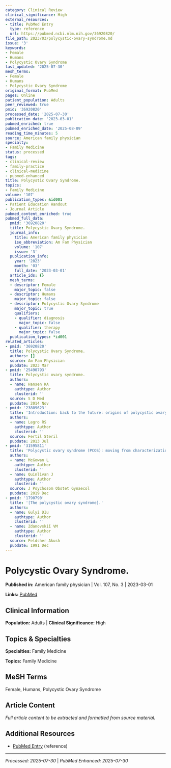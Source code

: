 ```yaml
---
category: Clinical Review
clinical_significance: High
external_resources:
- title: PubMed Entry
  type: reference
  url: https://pubmed.ncbi.nlm.nih.gov/36920820/
file_path: 2023/03/polycystic-ovary-syndrome.md
issue: '3'
keywords:
- Female
- Humans
- Polycystic Ovary Syndrome
last_updated: '2025-07-30'
mesh_terms:
- Female
- Humans
- Polycystic Ovary Syndrome
original_format: PubMed
pages: Online
patient_population: Adults
peer_reviewed: true
pmid: '36920820'
processed_date: '2025-07-30'
publication_date: '2023-03-01'
pubmed_enriched: true
pubmed_enriched_date: '2025-08-09'
reading_time_minutes: 5
source: American family physician
specialty:
- Family Medicine
status: processed
tags:
- clinical-review
- family-practice
- clinical-medicine
- pubmed-enhanced
title: Polycystic Ovary Syndrome.
topics:
- Family Medicine
volume: '107'
publication_types: &id001
- Patient Education Handout
- Journal Article
pubmed_content_enriched: true
pubmed_full_data:
  pmid: '36920820'
  title: Polycystic Ovary Syndrome.
  journal_info:
    title: American family physician
    iso_abbreviation: Am Fam Physician
    volume: '107'
    issue: '3'
  publication_info:
    year: '2023'
    month: '03'
    full_date: '2023-03-01'
  article_ids: {}
  mesh_terms:
  - descriptor: Female
    major_topic: false
  - descriptor: Humans
    major_topic: false
  - descriptor: Polycystic Ovary Syndrome
    major_topic: true
    qualifiers:
    - qualifier: diagnosis
      major_topic: false
    - qualifier: therapy
      major_topic: false
  publication_types: *id001
related_articles:
- pmid: '36920820'
  title: Polycystic Ovary Syndrome.
  authors: []
  source: Am Fam Physician
  pubdate: 2023 Mar
- pmid: '25490793'
  title: Polycystic ovary syndrome.
  authors:
  - name: Hansen KA
    authtype: Author
    clusterid: ''
  source: S D Med
  pubdate: 2014 Nov
- pmid: '23809623'
  title: 'Introduction: back to the future: origins of polycystic ovary syndrome.'
  authors:
  - name: Legro RS
    authtype: Author
    clusterid: ''
  source: Fertil Steril
  pubdate: 2013 Jul
- pmid: '31595811'
  title: 'Polycystic ovary syndrome (PCOS): moving from characterization to interventions.'
  authors:
  - name: McGowan L
    authtype: Author
    clusterid: ''
  - name: Quinlivan J
    authtype: Author
    clusterid: ''
  source: J Psychosom Obstet Gynaecol
  pubdate: 2019 Dec
- pmid: '1790790'
  title: '[The polycystic ovary syndrome].'
  authors:
  - name: Gulyĭ DIu
    authtype: Author
    clusterid: ''
  - name: Zdanovskiĭ VM
    authtype: Author
    clusterid: ''
  source: Feldsher Akush
  pubdate: 1991 Dec
---
```


# Polycystic Ovary Syndrome.

**Published in:** American family physician | Vol. 107, No. 3 | 2023-03-01

**Links:** [PubMed](https://pubmed.ncbi.nlm.nih.gov/36920820/)

## Clinical Information

**Population:** Adults | **Clinical Significance:** High

## Topics & Specialties

**Specialties:** Family Medicine

**Topics:** Family Medicine

## MeSH Terms

Female, Humans, Polycystic Ovary Syndrome

## Article Content

*Full article content to be extracted and formatted from source material.*

## Additional Resources

- [PubMed Entry](https://pubmed.ncbi.nlm.nih.gov/36920820/) (reference)

---

*Processed: 2025-07-30* | *PubMed Enhanced: 2025-07-30*

